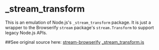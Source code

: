 # _stream_transform

This is an emulation of Node.js's `_stream_transform` package. It is just a
wrapper to the Browserify `stream` package's `stream.Transform` to support legacy
Node.js APIs.

##See original source here:
[stream-browserify](https://github.com/substack/stream-browserify)
[_stream_transform.js](https://github.com/nodejs/node/blob/v4.4.2/lib/_stream_transform.js)
